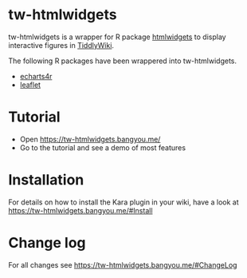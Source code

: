 # tw-htmlwidgets

tw-htmlwidgets is a wrapper for R package [htmlwidgets](https://www.htmlwidgets.org/) to display interactive figures in [TiddlyWiki](https://tiddlywiki.com/).


The following R packages have been wrappered into tw-htmlwidgets.

* [echarts4r](https://echarts4r.john-coene.com/)
* [leaflet](https://rstudio.github.io/leaflet/)

# Tutorial
* Open https://tw-htmlwidgets.bangyou.me/
* Go to the tutorial and see a demo of most features

# Installation
For details on how to install the Kara plugin in your wiki, have a look at https://tw-htmlwidgets.bangyou.me/#Install


# Change log
For all changes see  https://tw-htmlwidgets.bangyou.me/#ChangeLog
